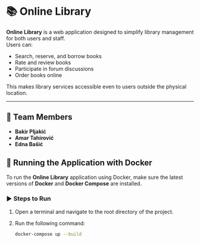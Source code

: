 # 📚 Online Library

**Online Library** is a web application designed to simplify library management for both users and staff.  
Users can:

- Search, reserve, and borrow books  
- Rate and review books  
- Participate in forum discussions  
- Order books online 

This makes library services accessible even to users outside the physical location.

---

## 👥 Team Members

- **Bakir Pljakić**  
- **Amar Tahirović**  
- **Edna Bašić**

## 🐳 Running the Application with Docker

To run the **Online Library** application using Docker, make sure the latest versions of **Docker** and **Docker Compose** are installed.

### ▶️ Steps to Run

1. Open a terminal and navigate to the root directory of the project.
2. Run the following command:

   ```bash
   docker-compose up --build
